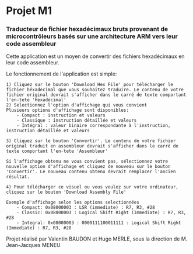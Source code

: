 
# Projet M1
### Traducteur de fichier hexadécimaux bruts provenant de microcontrôleurs basés sur une architecture ARM vers leur code assembleur

Cette application est un moyen de convertir des fichiers hexadécimaux en leur code assembleur.

Le fonctionnement de l'application est simple:

    1) Cliquez sur le bouton 'Download Hex File' pour télécharger le fichier héxadecimal que vous souhaitez traduire. Le contenu de votre fichier original devrait s'afficher dans le carré de texte comportant l'en-tete 'Hexadécimal'
    2) Selectionnez l'option d'affichage qui vous convient
    Plusieurs options d'affichage sont disponibles:
        - Compact : instruction et valeurs
        - Classique : instruction détaillée et valeurs
        - Intégral : valeur binaire correspondante à l'instruction, instruction détaillée et valeurs

    3) Cliquez sur le bouton 'Convertir'. Le contenu de votre fichier original traduit en assembleur devrait s'afficher dans le carré de texte comportant l'en-tete 'Assembleur'

    Si l'affichage obtenu ne vous convient pas, sélectionnez votre nouvelle option d'affichage et cliquez de nouveau sur le bouton 'Convertir'. Le nouveau contenu obtenu devrait remplacer l'ancien résultat.

    4) Pour télécharger ce visuel ou vous voulez sur votre ordinateur, cliquez sur le bouton 'Download Assembly File'
    
    Exemple d'affichage selon les options selectionnées
        - Compact: 0x08000003 : LSR (immediate) : R7, R3, #28
        - Classic: 0x08000003 : Logical Shift Right (Immediate) : R7, R3, #28
        - Integral: 0x08000003 : 0000111100011111 : Logical Shift Right (Immediate) : R7, R3, #28

Projet réalisé par Valentin BAUDON et Hugo MERLE, sous la direction de M. Jean-Jacques MENEU
